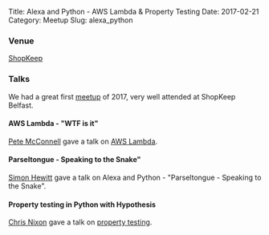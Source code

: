 Title: Alexa and Python - AWS Lambda & Property Testing
Date: 2017-02-21
Category: Meetup
Slug: alexa_python

### Venue

[ShopKeep](http://www.shopkeep.com)  

### Talks

We had a great first [meetup](https://www.meetup.com/PyBelfast/events/236814186/) of 2017, very well attended at ShopKeep Belfast.

#### AWS Lambda - "WTF is it"
[Pete McConnell](https://twitter.com/pemcconnell) gave a talk on [AWS Lambda](https://docs.google.com/presentation/d/12CdNHOHkuPw7IjtutI5w17qH-PwSf7uNjcnTz93iPuM/edit?usp=sharing).

#### Parseltongue - Speaking to the Snake"
[Simon Hewitt](https://twitter.com/tyndyll) gave a talk on Alexa and Python - "Parseltongue - Speaking to the Snake".

#### Property testing in Python with Hypothesis
[Chris Nixon](https://gitlab.com/cnixon) gave a talk on [property testing](https://cnixon.gitlab.io/property_testing_in_python_with_hypothesis/).
